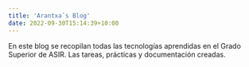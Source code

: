 ```yaml
---
title: 'Arantxa`s Blog'
date: 2022-09-30T15:14:39+10:00
---
```


En este blog se recopilan todas las tecnologías aprendidas en el Grado Superior de ASIR. Las tareas, prácticas y documentación creadas.

